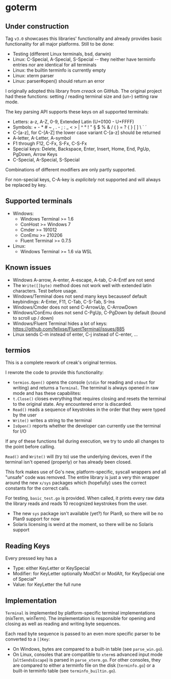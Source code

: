 goterm
======

Under construction
------------------

Tag `v3.0` showcases this libraries' functionality and already provides basic functionality for all major platforms. Still to be done:
 - Testing (different Linux terminals, bsd, darwin)
 - Linux: C-Special, A-Special, S-Special -- they neither have terminfo entries nor are identical for all terminals
 - Linux: the builtin terminfo is currently empty
 - Linux: xterm parser
 - Linux: parser#open() should return an error

I originally adopted this library from *creack* on GitHub. The original project had these functions: setting / reading terminal size and (un-) setting raw mode.

The key parsing API supports these keys on all supported terminals:
 - Letters: a-z, A-Z, 0-9, Extended Latin (U+0100 - U+FFFF)
 - Symbols: + - * # ~ , . - ; : _ < > | ^ ° ! " § $ % & / ( ) = ? { } [ ] \ ` ´
 - C-[a-z], for C-[A-Z] the lower case variant C-[a-z] should be returned
 - A-letter, A-Letter, A-symbol
 - F1 through F12, C-Fx, S-Fx, C-S-Fx
 - Special keys: Delete, Backspace, Enter, Insert, Home, End, PgUp, PgDown, Arrow Keys
 - C-Special, A-Special, S-Special

Combinations of different modifiers are only partly supported. 

For non-special keys, C-A-key is *explicitely* not supported and will always be replaced by key.

Supported terminals
-------------------

 - Windows:
    * Windows Terminal >= 1.6
    * ConHost >= Windows 7
    * Cmder >= 191012
    * ConEmu >= 210206
    * Fluent Terminal >= 0.7.5
 - Linux:
    * Windows Terminal >= 1.6 via WSL

Known issues
------------

 - Windows A-arrow, A-enter, A-escape, A-tab, C-A-Entf are not send
 - The `Write([]byte)` method does not work well with extended latin characters. Test before usage.
 - Windows/Terminal does not send many keys becauseof default keybindings: A-Enter, F11, C-Tab, C-S-Tab, S-Ins
 - Windows/Cmder does not send C-ArrowUp, C-ArrowDown
 - Windows/ConEmu does not send C-PgUp, C-PgDown by default (bound to scroll up / down)
 - Windows/Fluent Terminal hides a lot of keys: https://github.com/felixse/FluentTerminal/issues/885
 - Linux sends C-m instead of enter, C-j instead of C-enter, ...

termios
-------

This is a complete rework of creak's original termios.

I rewrote the code to provide this functionality:
 - `termios.Open()` opens the console (`stdin` for reading and `stdout` for writing) and returns a `Terminal`. The terminal is always opened in raw mode and has these capabilites:
 - `t.Close()` closes everything that requires closing and resets the terminal to the original state. Any encountered error is discarded.
 - `Read()` reads a sequence of keystrokes in the order that they were typed by the user
 - `Write()` writes a string to the terminal
 - `IsOpen()` reports whether the developer can currently use the terminal for I/O

If any of these functions fail during execution, we try to undo all changes to the point before calling.

`Read()` and `Write()` will (try to) use the underlying devices, even if the terminal isn't opened (properly) or has already been closed. 

This fork makes use of Go's new, platform-specific, syscall wrappers and all "unsafe" code was removed. The entire library is just a very thin wrapper around the new `x/sys` packages which (hopefully) uses the correct constants for the correct calls.

For testing, `basic_test.go` is provided. When called, it prints every raw data the library reads and reads 10 recognized keystrokes from the user.

 - The new `sys` package isn't available (yet?) for Plan9, so there will be no Plan9 support for now
 - Solaris licensing is weird at the moment, so there will be no Solaris support

Reading Keys
------------

Every pressed key has a
 - Type: either KeyLetter or KeySpecial
 - Modifier: for KeyLetter optionally ModCtrl or ModAlt, for KeySpecial one of Special\*
 - Value: for KeyLetter the full rune

 Implementation
 --------------

 `Terminal` is implemented by platform-specific terminal implementations (nixTerm, winTerm).
 The implementation is responsible for opening and closing as well as reading and writing byte sequences.

 Each read byte sequence is passed to an even more specific parser to be converted to a `[]Key`:
  - On Windows, bytes are compared to a built-in table (see `parse_win.go`).
  - On Linux, consoles that are compatible to `xterm`s advanced input mode (`altSendsEscape`) is parsed in `parse_xterm.go`. For other consoles, they are compared to either a terminfo file on the disk (`terminfo.go`) or a built-in terminfo table (see `terminfo_builtin.go`).